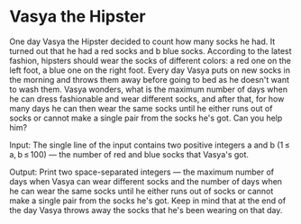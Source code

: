 # Vasya the Hipster
One day Vasya the Hipster decided to count how many socks he had. It turned out that he had a red socks and b blue socks.
According to the latest fashion, hipsters should wear the socks of different colors: a red one on the left foot, a blue one on the right foot.
Every day Vasya puts on new socks in the morning and throws them away before going to bed as he doesn't want to wash them.
Vasya wonders, what is the maximum number of days when he can dress fashionable and wear different socks, and after that, for how many days he can then wear the same socks until he either runs out of socks or cannot make a single pair from the socks he's got.
Can you help him?

Input: The single line of the input contains two positive integers a and b (1 ≤ a, b ≤ 100) — the number of red and blue socks that Vasya's got.

Output: Print two space-separated integers — the maximum number of days when Vasya can wear different socks and the number of days when he can wear the same socks until he either runs out of socks or cannot make a single pair from the socks he's got.
Keep in mind that at the end of the day Vasya throws away the socks that he's been wearing on that day.
